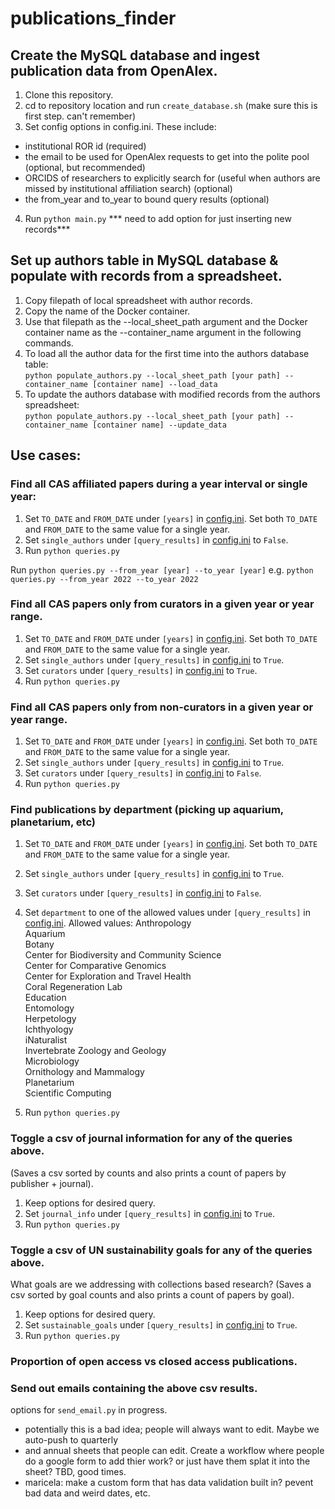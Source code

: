 # publications_finder

## Create the MySQL database and ingest publication data from OpenAlex. 
1. Clone this repository. 
2. cd to repository location and run `create_database.sh` (make sure this is first step. can't remember)  
3. Set config options in config.ini. These include:  
  * institutional ROR id (required)  
  * the email to be used for OpenAlex requests to get into the polite pool (optional, but recommended)  
  * ORCIDS of researchers to explicitly search for (useful when authors are missed by institutional affiliation search) (optional)  
* the from_year and to_year to bound query results (optional)  
4. Run `python main.py`
*** need to add option for just inserting new records***

## Set up authors table in MySQL database & populate with records from a spreadsheet.  
1. Copy filepath of local spreadsheet with author records.  
2. Copy the name of the Docker container.
3. Use that filepath as the --local_sheet_path argument and the Docker container name as the --container_name argument in the following commands.  
4. To load all the author data for the first time into the authors database table:  
`python populate_authors.py --local_sheet_path [your path] --container_name [container name] --load_data`  
5. To update the authors database with modified records from the authors spreadsheet:  
`python populate_authors.py --local_sheet_path [your path] --container_name [container name] --update_data`  

## Use cases:

### Find all CAS affiliated papers during a year interval or single year:    
1. Set `TO_DATE` and `FROM_DATE` under `[years]` in [config.ini](config.ini). Set both `TO_DATE` and `FROM_DATE` to the same value for a single year.   
2. Set `single_authors` under `[query_results]` in [config.ini](config.ini) to `False`.    
3. Run `python queries.py` 

Run `python queries.py --from_year [year] --to_year [year]` e.g. `python queries.py --from_year 2022 --to_year 2022`

### Find all CAS papers only from curators in a given year or year range.  
1. Set `TO_DATE` and `FROM_DATE` under `[years]` in [config.ini](config.ini). Set both `TO_DATE` and `FROM_DATE` to the same value for a single year.    
2. Set `single_authors` under `[query_results]` in [config.ini](config.ini) to `True`.  
3. Set `curators` under `[query_results]` in [config.ini](config.ini) to `True`.
4. Run `python queries.py`

### Find all CAS papers only from non-curators in a given year or year range.  
1. Set `TO_DATE` and `FROM_DATE` under `[years]` in [config.ini](config.ini). Set both `TO_DATE` and `FROM_DATE` to the same value for a single year.    
2. Set `single_authors` under `[query_results]` in [config.ini](config.ini) to `True`.  
3. Set `curators` under `[query_results]` in [config.ini](config.ini) to `False`.  
4. Run `python queries.py`  

### Find publications by department (picking up aquarium, planetarium, etc)  
 1. Set `TO_DATE` and `FROM_DATE` under `[years]` in [config.ini](config.ini). Set both `TO_DATE` and `FROM_DATE` to the same value for a single year.    
 2. Set `single_authors` under `[query_results]` in [config.ini](config.ini) to `True`.   
 3. Set `curators` under `[query_results]` in [config.ini](config.ini) to `False`.  
 4. Set `department` to one of the allowed values under `[query_results]` in [config.ini](config.ini).
 Allowed values:
  Anthropology  
  Aquarium  
  Botany  
  Center for Biodiversity and Community Science  
  Center for Comparative Genomics  
  Center for Exploration and Travel Health  
  Coral Regeneration Lab  
  Education  
  Entomology  
  Herpetology  
  Ichthyology  
  iNaturalist  
  Invertebrate Zoology and Geology  
  Microbiology  
  Ornithology and Mammalogy  
  Planetarium  
  Scientific Computing  

 5. Run `python queries.py`  

### Toggle a csv of journal information for any of the queries above.
(Saves a csv sorted by counts and also prints a count of papers by publisher + journal).  
1. Keep options for desired query.  
2. Set `journal_info` under `[query_results]` in [config.ini](config.ini) to `True`.   
3. Run `python queries.py`

### Toggle a csv of UN sustainability goals for any of the queries above.
What goals are we addressing with collections based research?
 (Saves a csv sorted by goal counts and also prints a count of papers by goal).
 1. Keep options for desired query.  
 2. Set `sustainable_goals` under `[query_results]` in [config.ini](config.ini) to `True`.  
 3. Run `python queries.py`    


### Proportion of open access vs closed access publications.  



### Send out emails containing the above csv results.  
options for `send_email.py` in progress. 



 - potentially this is a bad idea; people will always want to edit. Maybe we auto-push to quarterly
 - and annual sheets that people can edit. Create a workflow where people do a google form to add thier 
   work? or just have them splat it into the sheet? TBD, good times.
 - maricela: make a custom form that has data validation built in? pevent bad data and weird dates, etc. 




